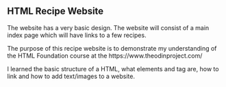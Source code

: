 
<h2> HTML Recipe Website </h2>
<p>The website has a very basic design. The website will consist of a main index page which will have links to a few recipes.</p> 
<p>The purpose of this recipe website is to demonstrate my understanding of the HTML Foundation course at the https://www.theodinproject.com/</p>
<p>I learned the basic structure of a HTML, what elements and tag are, how to link and how to add text/images to a website.</p>
